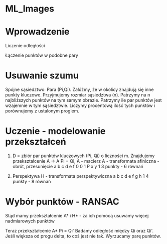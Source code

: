 # ML_Images

# Wprowadzenie 
Liczenie odległości

Łączenie punktów w podobne pary

# Usuwanie szumu

Spójne sąsiedztwo:
Para (Pi,Qi). Załóżmy, że w okolicy znajdują się inne punkty kluczowe. Przyjmujemy rozmiar sąsiedztwa (n). Patrzymy na n najbliższych punktów na tym samym obrazie. Patrzymy ile par punktów jest wzajemnie w tym sąsiedztwie. Liczymy procentową ilość tych punktów i porównujemy z ustalonym progiem.

# Uczenie - modelowanie przekształceń

1. D = zbiór par punktów kluczowych (Pi, Qi) o liczności m.
Znajdujemy przekształcenie A -> A Pi = Qi, A - macierz
A - transformata afiniczna - obrót, przesunięcie
a b c
d e f
0 0 1
P
x
y
1
3 punkty - 6 równań

2. Perspektywa
H - transformata perspektywiczna
a b c
d e f
g h 1
4 punkty - 8 równań

# Wybór punktów - RANSAC
Stąd mamy przekształcenie A* i H* - za ich pomocą usuwamy więcej nadmiarowych punktów

Teraz przekształcenie
A* Pi = Qi'
Badamy odległość między Qi oraz Qi'. Jeśli większa od progu delta, to coś jest nie tak. Wyrzucamy parę punktów.
